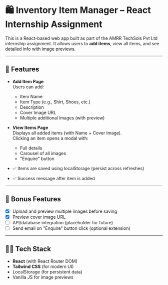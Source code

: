 # 🛍️ Inventory Item Manager – React Internship Assignment

This is a React-based web app built as part of the AMRR TechSols Pvt Ltd internship assignment. It allows users to **add items**, view all items, and see detailed info with image previews.

---


## 🚀 Features

- **Add Item Page**  
  Users can add:
  - Item Name  
  - Item Type (e.g., Shirt, Shoes, etc.)  
  - Description  
  - Cover Image URL  
  - Multiple additional images (with preview)

- **View Items Page**  
  Displays all added items (with Name + Cover Image).  
  Clicking an item opens a modal with:
  - Full details  
  - Carousel of all images  
  - "Enquire" button  

- ✅ Items are saved using localStorage (persist across refreshes)
- ✅ Success message after item is added

---

## 🌟 Bonus Features

- [x] Upload and preview multiple images before saving  
- [x] Preview cover image URL  
- [ ] API/database integration (placeholder for future)  
- [ ] Send email on "Enquire" button click (optional extension)

---

## 🧑‍💻 Tech Stack

- **React** (with React Router DOM)  
- **Tailwind CSS** (for modern UI)  
- LocalStorage (for persistent data)  
- Vanilla JS for image previews



